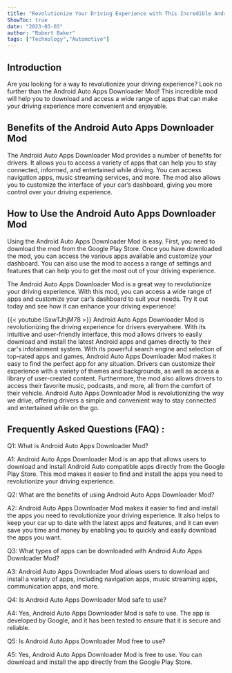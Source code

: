 ```yaml
---
title: "Revolutionize Your Driving Experience with This Incredible Android Auto Apps Downloader Mod!"
ShowToc: true 
date: "2023-03-03"
author: "Robert Baker" 
tags: ["Technology","Automotive"]
---
```

## Introduction

Are you looking for a way to revolutionize your driving experience? Look no further than the Android Auto Apps Downloader Mod! This incredible mod will help you to download and access a wide range of apps that can make your driving experience more convenient and enjoyable. 

## Benefits of the Android Auto Apps Downloader Mod

The Android Auto Apps Downloader Mod provides a number of benefits for drivers. It allows you to access a variety of apps that can help you to stay connected, informed, and entertained while driving. You can access navigation apps, music streaming services, and more. The mod also allows you to customize the interface of your car’s dashboard, giving you more control over your driving experience. 

## How to Use the Android Auto Apps Downloader Mod

Using the Android Auto Apps Downloader Mod is easy. First, you need to download the mod from the Google Play Store. Once you have downloaded the mod, you can access the various apps available and customize your dashboard. You can also use the mod to access a range of settings and features that can help you to get the most out of your driving experience. 

The Android Auto Apps Downloader Mod is a great way to revolutionize your driving experience. With this mod, you can access a wide range of apps and customize your car’s dashboard to suit your needs. Try it out today and see how it can enhance your driving experience!

{{< youtube lSxwTJhjM78 >}} 
Android Auto Apps Downloader Mod is revolutionizing the driving experience for drivers everywhere. With its intuitive and user-friendly interface, this mod allows drivers to easily download and install the latest Android apps and games directly to their car's infotainment system. With its powerful search engine and selection of top-rated apps and games, Android Auto Apps Downloader Mod makes it easy to find the perfect app for any situation. Drivers can customize their experience with a variety of themes and backgrounds, as well as access a library of user-created content. Furthermore, the mod also allows drivers to access their favorite music, podcasts, and more, all from the comfort of their vehicle. Android Auto Apps Downloader Mod is revolutionizing the way we drive, offering drivers a simple and convenient way to stay connected and entertained while on the go.

## Frequently Asked Questions (FAQ) :
Q1: What is Android Auto Apps Downloader Mod?

A1: Android Auto Apps Downloader Mod is an app that allows users to download and install Android Auto compatible apps directly from the Google Play Store. This mod makes it easier to find and install the apps you need to revolutionize your driving experience. 

Q2: What are the benefits of using Android Auto Apps Downloader Mod?

A2: Android Auto Apps Downloader Mod makes it easier to find and install the apps you need to revolutionize your driving experience. It also helps to keep your car up to date with the latest apps and features, and it can even save you time and money by enabling you to quickly and easily download the apps you want. 

Q3: What types of apps can be downloaded with Android Auto Apps Downloader Mod?

A3: Android Auto Apps Downloader Mod allows users to download and install a variety of apps, including navigation apps, music streaming apps, communication apps, and more. 

Q4: Is Android Auto Apps Downloader Mod safe to use?

A4: Yes, Android Auto Apps Downloader Mod is safe to use. The app is developed by Google, and it has been tested to ensure that it is secure and reliable. 

Q5: Is Android Auto Apps Downloader Mod free to use?

A5: Yes, Android Auto Apps Downloader Mod is free to use. You can download and install the app directly from the Google Play Store.


